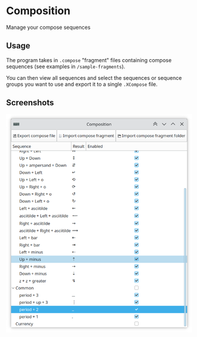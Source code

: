 # Composition
Manage your compose sequences

## Usage

The program takes in `.compose` "fragment" files containing compose sequences (see examples in `/sample-fragments`).

You can then view all sequences and select the sequences or sequence groups you want to use and export it to a single `.XCompose` file.

## Screenshots

![screenshot](screenshot.png)
